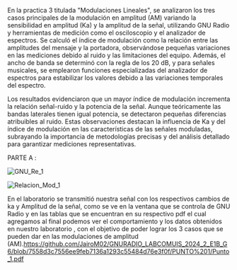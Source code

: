 En la practica 3 titulada "Modulaciones Lineales", se analizaron los tres casos principales de la modulación en amplitud (AM) variando la sensibilidad en amplitud (Ka) y la amplitud de la señal, utilizando GNU Radio y herramientas de medición como el osciloscopio y el analizador de espectros. Se calculó el índice de modulación como la relación entre las amplitudes del mensaje y la portadora, observándose pequeñas variaciones en las mediciones debido al ruido y las limitaciones del equipo. Además, el ancho de banda se determinó con la regla de los 20 dB, y para señales musicales, se emplearon funciones especializadas del analizador de espectros para estabilizar los valores debido a las variaciones temporales del espectro.

Los resultados evidenciaron que un mayor índice de modulación incrementa la relación señal-ruido y la potencia de la señal. Aunque teóricamente las bandas laterales tienen igual potencia, se detectaron pequeñas diferencias atribuibles al ruido. Estas observaciones destacan la influencia de Ka y del índice de modulación en las características de las señales moduladas, subrayando la importancia de metodologías precisas y del análisis detallado para garantizar mediciones representativas.


PARTE A :



![GNU_Re_1](https://github.com/user-attachments/assets/835c598f-1f4e-45c4-9b82-acd28c95d02c)


![Relacion_Mod_1](https://github.com/user-attachments/assets/6d7dcadd-84d5-45d8-9f77-b8425317dbb8)



En el laboratorio se transmitió nuestra señal con los respectivos cambios de ka y Amplitud de la señal, 
como se ve en la ventana que se controla de GNU Radio y en las tablas que se encuentran en su respectivo pdf el cual agregamos al final podemos ver el comportamiento y los datos obtenidos en nuestro laboratorio , con el objetivo 
de poder lograr los 3 casos que se pueden dar en las modulaciones de amplitud (AM).https://github.com/JairoM02/GNURADIO_LABCOMUIS_2024_2_E1B_G6/blob/7558d3c7556ee9feb7136a1293c55484d76e3f0f/PUNTO%201/Punto_1.pdf
